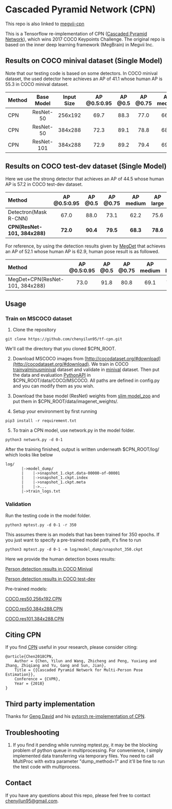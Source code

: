 # Cascaded Pyramid Network (CPN)
This repo is also linked to [megvii-cpn](https://github.com/megvii-detection/tf-cpn)

This is a Tensorflow re-implementation of CPN ([Cascaded Pyramid Network](https://arxiv.org/abs/1711.07319)), which wins 2017 COCO Keypoints Challenge. The original repo is based on the inner deep learning framework (MegBrain) in Megvii Inc.

## Results on COCO minival dataset (Single Model)
Note that our testing code is based on some detectors. In COCO minival dataset, the used detector here achieves an AP of 41.1 whose human AP is 55.3 in COCO minival dataset.
<center>

| Method | Base Model | Input Size | AP @0.5:0.95 | AP @0.5 | AP @0.75 | AP medium | AP large |
|:-------|:--------:|:-----:|:-------:|:-------:|:-------:|:-------:|:-------:|
| CPN | ResNet-50 | 256x192 | 69.7 | 88.3 | 77.0 | 66.2 | 76.1 |
| CPN | ResNet-50 | 384x288 | 72.3 | 89.1 | 78.8 | 68.4 | 79.1 |
| CPN | ResNet-101 | 384x288 | 72.9 | 89.2 | 79.4 | 69.1 | 79.9 | 

</center>

## Results on COCO test-dev dataset (Single Model)
Here we use the strong detector that achieves an AP of 44.5 whose human AP is 57.2 in COCO test-dev dataset.

<center>

| Method | AP @0.5:0.95 | AP @0.5 | AP @0.75 | AP medium | AP large |
|:-------|:-------:|:-------:|:-------:|:-------:|:-------:|
| Detectron(Mask R-CNN) | 67.0 | 88.0 | 73.1 | 62.2 | 75.6 |
| **CPN(ResNet-101, 384x288)** | **72.0** | **90.4** | **79.5** | **68.3** | **78.6** |

</center>

For reference, by using the detection results given by [MegDet](https://arxiv.org/abs/1711.07240) that achieves an AP of 52.1 whose human AP is 62.9, human pose result is as followed.

<center>

| Method | AP @0.5:0.95 | AP @0.5 | AP @0.75 | AP medium | AP large |
|:-------|:-------:|:-------:|:-------:|:-------:|:-------:|
| MegDet+CPN(ResNet-101, 384x288) | 73.0 | 91.8 | 80.8 | 69.1 | 78.7 |

</center>

## Usage

### Train on MSCOCO dataset
1. Clone the repository
```
git clone https://github.com/chenyilun95/tf-cpn.git
```
We'll call the directory that you cloned $CPN_ROOT.

2. Download MSCOCO images from [http://cocodataset.org/#download](http://cocodataset.org/#download). We train in COCO [trainvalminusminival](https://drive.google.com/drive/folders/15loPFQCMQnJqLK1viSMeIwTFT-KbNzdG?usp=sharing) dataset and validate in [minival](https://drive.google.com/drive/folders/15loPFQCMQnJqLK1viSMeIwTFT-KbNzdG?usp=sharing) dataset. Then put the data and evaluation [PythonAPI](https://github.com/cocodataset/cocoapi/tree/master/PythonAPI) in $CPN_ROOT/data/COCO/MSCOCO. All paths are defined in config.py and you can modify them as you wish.

3. Download the base model (ResNet) weights from [slim model_zoo](https://github.com/tensorflow/models/tree/master/research/slim) and put them in $CPN_ROOT/data/imagenet_weights/. 

4. Setup your environment by first running
```
pip3 install -r requirement.txt
```

5. To train a CPN model, use network.py in the model folder.
```
python3 network.py -d 0-1
```
After the training finished, output is written underneath $CPN_ROOT/log/ which looks like below
```
log/
       |->model_dump/
       |    |->snapshot_1.ckpt.data-00000-of-00001
       |    |->snapshot_1.ckpt.index
       |    |->snapshot_1.ckpt.meta
       |    |->...
       |->train_logs.txt
```

### Validation
Run the testing code in the model folder. 
```
python3 mptest.py -d 0-1 -r 350
```
This assumes there is an models that has been trained for 350 epochs. If you just want to specify a pre-trained model path, it's fine to run
```
python3 mptest.py -d 0-1 -m log/model_dump/snapshot_350.ckpt
```

Here we provide the human detection boxes results:

[Person detection results in COCO Minival](https://drive.google.com/drive/folders/1BllF9--dN9uV3FRROcmuIbwNCcn7cCP0?usp=sharing)

[Person detection results in COCO test-dev](https://drive.google.com/open?id=1RNnWuLjLuqzemYzOjuoihQvLrBdwiVnu)

Pre-trained models:

[COCO.res50.256x192.CPN](https://drive.google.com/drive/folders/16hoq9KBVtR_zpJ1xUKweB-tbjFrao4sL?usp=sharing)

[COCO.res50.384x288.CPN](https://drive.google.com/drive/folders/1wP2agjJkDaBLl_1UcTmlmyl2Vw3CKlJa?usp=sharing)

[COCO.res101.384x288.CPN](https://drive.google.com/drive/folders/1X0kcPG1KSn3aeWm9fvqVMziGK3XIvJv9?usp=sharing)

## Citing CPN
If you find [CPN](https://arxiv.org/abs/1711.07319) useful in your research, please consider citing:

    @article{Chen2018CPN,
        Author = {Chen, Yilun and Wang, Zhicheng and Peng, Yuxiang and Zhang, Zhiqiang and Yu, Gang and Sun, Jian},
        Title = {{Cascaded Pyramid Network for Multi-Person Pose Estimation}},
        Conference = {CVPR},
        Year = {2018}
    }

## Third party implementation
Thanks for [Geng David](https://github.com/GengDavid) and his [pytorch re-implementation of CPN](https://github.com/GengDavid/pytorch-cpn).

## Troubleshooting
1. If you find it pending while running mptest.py, it may be the blocking problem of python queue in multiprocessing. For convenience, I simply implemented data transferring via temporary files. You need to call MultiProc with extra parameter "dump_method=1" and it'll be fine to run the test code with multiprocess.

## Contact
If you have any questions about this repo, please feel free to contact chenyilun95@gmail.com.
